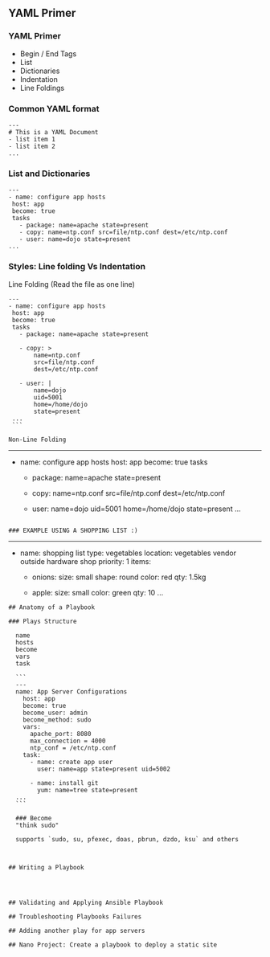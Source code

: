 ## YAML Primer

  ### YAML Primer
  - Begin / End Tags
  - List
  - Dictionaries
  - Indentation
  - Line Foldings

  ### Common YAML format
  ```
  ---
  # This is a YAML Document
  - list item 1
  - list item 2
  ...
  ```

  ### List and Dictionaries
   ```
  ---
  - name: configure app hosts
    host: app
    become: true
    tasks
      - package: name=apache state=present
      - copy: name=ntp.conf src=file/ntp.conf dest=/etc/ntp.conf
      - user: name=dojo state=present
  ...
  ```

   ### Styles: Line folding Vs Indentation

   Line Folding (Read the file as one line)
   ```
  ---
  - name: configure app hosts
    host: app
    become: true
    tasks
      - package: name=apache state=present

      - copy: >
          name=ntp.conf
          src=file/ntp.conf
          dest=/etc/ntp.conf

      - user: |
          name=dojo
          uid=5001
          home=/home/dojo
          state=present
    ...
    ```

  Non-Line Folding
  ```
  ---
  - name: configure app hosts
    host: app
    become: true
    tasks
      - package: name=apache state=present

      - copy:
          name=ntp.conf
          src=file/ntp.conf
          dest=/etc/ntp.conf

      - user:
          name=dojo
          uid=5001
          home=/home/dojo
          state=present
  ...
  ```

  ### EXAMPLE USING A SHOPPING LIST :)

  ```
  ---
  - name: shopping list
    type: vegetables
    location: vegetables vendor outside hardware shop
    priority: 1
    items:
      - onions:
          size: small
          shape: round
          color: red
          qty: 1.5kg

      - apple:
          size: small
          color: green
          qty: 10
  ...
  ```
## Anatomy of a Playbook

  ### Plays Structure

    name
    hosts
    become
    vars
    task

    ```
    ---
    name: App Server Configurations
      host: app
      become: true
      become_user: admin
      become_method: sudo
      vars:
        apache_port: 8080
        max_connection = 4000
        ntp_conf = /etc/ntp.conf
      task:
        - name: create app user
          user: name=app state=present uid=5002

        - name: install git
          yum: name=tree state=present
    ...
    ```

    ### Become
    "think sudo"

    supports `sudo, su, pfexec, doas, pbrun, dzdo, ksu` and others

    

## Writing a Playbook




## Validating and Applying Ansible Playbook

## Troubleshooting Playbooks Failures

## Adding another play for app servers

## Nano Project: Create a playbook to deploy a static site
